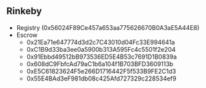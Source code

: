## Rinkeby

- Registry (0x56024F89Ce457a653aa775626670B0A3aE5A44E8)
- Escrow
  - 0x21Ea71e647774d3d2c7C43010d04Fc33E994641a
  - 0xC1B9d33ba3ee0a5900b313A595Fc4c5501f2e204
  - 0x91Ebbd49512bB973536ED5E4B53c7691D1B0839a
  - 0x608dC9FbfcAd79aC1b6a104f1B703BFD3609113b
  - 0xE5C61823624F5e266D1716442F5f533B9FE2C1d3
  - 0x55E4BAd3eF981db08c425Afd727329c228534ef9
